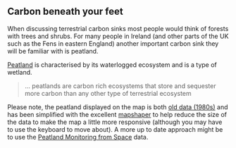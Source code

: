 ## Carbon beneath your feet

When discussing terrestrial carbon sinks most people would think of forests with trees and shrubs. For many people in Ireland (and other parts of the UK such as the Fens in eastern England) another important carbon sink they will be familiar with is peatland. 

[Peatland](https://peatlands.org/peatlands/what-are-peatlands/) is characterised by its
waterlogged ecosystem and is a type of wetland.

 > ... peatlands are carbon rich ecosystems that store and sequester more carbon than any other type of terrestrial ecosystem

Please note, the peatland displayed on the map is both [old data (1980s)](https://www.opendatani.gov.uk/dataset/priorityhabitats_peatland) and has been simplified with the excellent [mapshaper](https://mapshaper.org/) to help reduce the size of the data to make the map a little more responsive (although you may have to use the keyboard to move about). A more up to date approach might be to use the [Peatland Monitoring from Space](https://storymaps.arcgis.com/stories/68ac541504fc4714b371b1a33e540c95) data.

